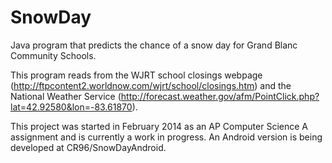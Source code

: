 SnowDay
=======

Java program that predicts the chance of a snow day for Grand Blanc Community Schools.

This program reads from the WJRT school closings webpage (http://ftpcontent2.worldnow.com/wjrt/school/closings.htm)
and the National Weather Service (http://forecast.weather.gov/afm/PointClick.php?lat=42.92580&lon=-83.61870).

This project was started in February 2014 as an AP Computer Science A assignment and is currently a work in progress.
An Android version is being developed at CR96/SnowDayAndroid.
